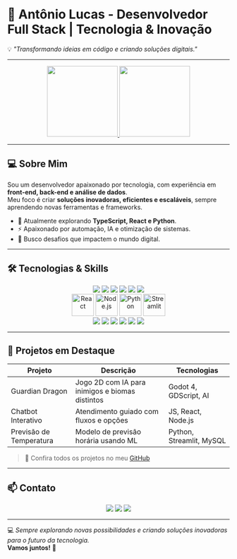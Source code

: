 # 🌌 Antônio Lucas - Desenvolvedor Full Stack | Tecnologia & Inovação

💡 *"Transformando ideias em código e criando soluções digitais."*

---

<div align="center">
  <a href="https://github.com/ALucas314">
    <img src="https://github-readme-stats.vercel.app/api?username=ALucas314&show_icons=true&theme=tokyonight" height="160em"/>
  </a>
  <a href="https://github.com/ALucas314">
    <img src="https://github-readme-stats.vercel.app/api/top-langs/?username=ALucas314&layout=compact&show_icons=true&theme=tokyonight&hide=php,blade&langs_count=8" height="160em"/>
  </a>
</div>

---

## 💻 Sobre Mim
Sou um desenvolvedor apaixonado por tecnologia, com experiência em **front-end, back-end e análise de dados**.  
Meu foco é criar **soluções inovadoras, eficientes e escaláveis**, sempre aprendendo novas ferramentas e frameworks.  

- 🌱 Atualmente explorando **TypeScript, React e Python**.  
- ⚡ Apaixonado por automação, IA e otimização de sistemas.  
- 🎯 Busco desafios que impactem o mundo digital.

---

## 🛠️ Tecnologias & Skills

<div align="center">
  <!-- Linguagens -->
  <img src="https://img.shields.io/badge/HTML5-E34F26?style=for-the-badge&logo=HTML5&logoColor=white">
  <img src="https://img.shields.io/badge/CSS3-1572B6?style=for-the-badge&logo=CSS3&logoColor=white">
  <img src="https://img.shields.io/badge/JavaScript-F7DF1E?style=for-the-badge&logo=JavaScript&logoColor=black">
  <img src="https://img.shields.io/badge/TypeScript-3178C6?style=for-the-badge&logo=TypeScript&logoColor=white">
  <img src="https://img.shields.io/badge/Python-3776AB?style=for-the-badge&logo=Python&logoColor=white">
  <img src="https://img.shields.io/badge/C%23-239120?style=for-the-badge&logo=c-sharp&logoColor=white">
</div>

<div align="center">
  <!-- Frameworks -->
  <img src="https://cdn.jsdelivr.net/gh/devicons/devicon/icons/react/react-original.svg" width="50" height="50" alt="React">
  <img src="https://cdn.jsdelivr.net/gh/devicons/devicon/icons/nodejs/nodejs-original.svg" width="50" height="50" alt="Node.js">
  <img src="https://cdn.jsdelivr.net/gh/devicons/devicon/icons/python/python-original.svg" width="50" height="50" alt="Python">
  <img src="https://cdn.jsdelivr.net/gh/devicons/devicon/icons/streamlit/streamlit-original.svg" width="50" height="50" alt="Streamlit">
</div>

<div align="center">
  <!-- Ferramentas -->
  <img src="https://img.shields.io/badge/VSCode-007ACC?style=for-the-badge&logo=Visual-Studio-Code&logoColor=white">
  <img src="https://img.shields.io/badge/Git-F05032?style=for-the-badge&logo=Git&logoColor=white">
  <img src="https://img.shields.io/badge/GitHub-181717?style=for-the-badge&logo=GitHub&logoColor=white">
  <img src="https://img.shields.io/badge/Figma-F24E1E?style=for-the-badge&logo=Figma&logoColor=white">
  <img src="https://img.shields.io/badge/Notion-000000?style=for-the-badge&logo=Notion&logoColor=white">
  <img src="https://img.shields.io/badge/Vercel-000000?style=for-the-badge&logo=Vercel&logoColor=white">
</div>

---

## 🚀 Projetos em Destaque
| Projeto | Descrição | Tecnologias |
|--------|-----------|-------------|
| Guardian Dragon | Jogo 2D com IA para inimigos e biomas distintos | Godot 4, GDScript, AI |
| Chatbot Interativo | Atendimento guiado com fluxos e opções | JS, React, Node.js |
| Previsão de Temperatura | Modelo de previsão horária usando ML | Python, Streamlit, MySQL |

> 🔗 Confira todos os projetos no meu [GitHub](https://github.com/ALucas314)

---

## 📫 Contato
<div align="center">
  <a href="mailto:antoniolucas.araujo@gmail.com"><img src="https://img.shields.io/badge/Email-D14836?style=for-the-badge&logo=Gmail&logoColor=white"></a>
  <a href="https://linkedin.com/in/antoniolucas"><img src="https://img.shields.io/badge/LinkedIn-0077B5?style=for-the-badge&logo=LinkedIn&logoColor=white"></a>
  <a href="https://github.com/ALucas314"><img src="https://img.shields.io/badge/GitHub-181717?style=for-the-badge&logo=GitHub&logoColor=white"></a>
</div>

---

💻 *Sempre explorando novas possibilidades e criando soluções inovadoras para o futuro da tecnologia.*  
**Vamos juntos!** 🚀
